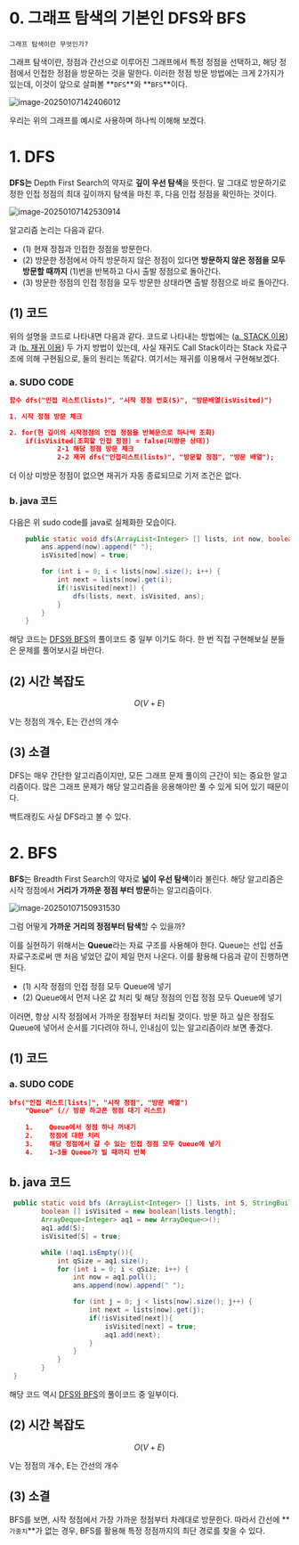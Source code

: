 # 0. 그래프 탐색의 기본인 DFS와 BFS

`그래프 탐색이란 무엇인가?`

그래프 탐색이란, 정점과 간선으로 이루어진 그래프에서 특정 정점을 선택하고, 해당 정점에서 인접한 정점을 방문하는 것을 말한다. 이러한 정점 방문 방법에는 크게 2가지가 있는데, 이것이 앞으로 살펴볼 **`DFS`**와 **`BFS`**이다.

![image-20250107142406012](../../../../Documents/GitHub/dalcheonroadhead-github-blog/dalcheonroadhead.github.io/images/020_DFS&BFS/image-20250107142406012.png)

우리는 위의 그래프를 예시로 사용하며 하나씩 이해해 보겠다.

# 1. DFS

**DFS는** Depth First Search의 약자로 **깊이 우선 탐색**을 뜻한다. 말 그대로 방문하기로 정한 인접 정점의 최대 깊이까지 탐색을 마친 후, 다음 인접 정점을 확인하는 것이다. 

![image-20250107142530914](../../../../Documents/GitHub/dalcheonroadhead-github-blog/dalcheonroadhead.github.io/images/020_DFS&BFS/image-20250107142530914.png)

알고리즘 논리는 다음과 같다.

- (1) 현재 정점과 인접한 정점을 방문한다.
- (2) 방문한 정점에서 아직 방문하지 않은 정점이 있다면 **방문하지 않은 정점을 모두 방문할 때까지** (1)번을 반복하고 다시 출발 정점으로 돌아간다.
- (3) 방문한 정점의 인접 정점을 모두 방문한 상태라면 출발 정점으로 바로 돌아간다.

## (1) 코드

위의 설명을 코드로 나타내면 다음과 같다. 코드로 나타내는 방법에는 (<u>a. STACK 이용</u>)과 (<u>b. 재귀 이용</u>) 두 가지 방법이 있는데, 사실 재귀도 Call Stack이라는 Stack 자료구조에 의해 구현됨으로, 둘의 원리는 똑같다. 여기서는 재귀를 이용해서 구현해보겠다.

### a. SUDO CODE

```json
함수 dfs("인접 리스트(lists)", "시작 정점 번호(S)", "방문배열(isVisited)")

1. 시작 정점 방문 체크

2. for(현 깊이의 시작정점의 인접 정점을 반복문으로 하나씩 조회) 
	if(isVisited[조회할 인접 정점] = false(미방문 상태))
			2-1 해당 정점 방문 체크
			2-2 재귀 dfs("인접리스트(lists)", "방문할 정점", "방문 배열");

```

더 이상 미방문 정점이 없으면 재귀가 자동 종료되므로 기저 조건은 없다.

### b. java 코드

다음은 위 sudo code를 java로 실체화한 모습이다.

```java
    public static void dfs(ArrayList<Integer> [] lists, int now, boolean [] isVisited, StringBuilder ans) {
        ans.append(now).append(" ");
        isVisited[now] = true;

        for (int i = 0; i < lists[now].size(); i++) {
            int next = lists[now].get(i);
            if(!isVisited[next]) {
                dfs(lists, next, isVisited, ans);
            }
        }
    }
```

해당 코드는 [DFS와 BFS](https://www.acmicpc.net/problem/1260)의 풀이코드 중 일부 이기도 하다. 한 번 직접 구현해보실 분들은 문제를 풀어보시길 바란다.

## (2) 시간 복잡도

$$
O(V+E)
$$

V는 정점의 개수, E는 간선의 개수

## (3) 소결

DFS는 매우 간단한 알고리즘이지만, 모든 그래프 문제 풀이의 근간이 되는 중요한 알고리즘이다. 많은 그래프 문제가 해당 알고리즘을 응용해야만 풀 수 있게 되어 있기 때문이다. 

백트래킹도 사실 DFS라고 볼 수 있다.



# 2. BFS

**BFS**는 Breadth First Search의 약자로 **넓이 우선 탐색**이라 불린다. 해당 알고리즘은 시작 정점에서 **거리가 가까운 정점 부터 방문**하는 알고리즘이다.

![image-20250107150931530](../../../../Documents/GitHub/dalcheonroadhead-github-blog/dalcheonroadhead.github.io/images/020_DFS&BFS/image-20250107150931530.png)

그럼 어떻게 **가까운 거리의 정점부터 탐색**할 수 있을까? 

이를 실현하기 위해서는 **Queue**라는 자료 구조를 사용해야 한다. Queue는 선입 선출 자료구조로써 맨 처음 넣었던 값이 제일 먼저 나온다. 이를 활용해 다음과 같이 진행하면 된다.

- (1) 시작 정점의 인접 정점 모두 Queue에 넣기
- (2) Queue에서 먼저 나온 값 처리 및 해당 정점의 인접 정점 모두 Queue에 넣기 

이러면, 항상 시작 정점에서 가까운 정점부터 처리될 것이다. 방문 하고 싶은 정점도 Queue에 넣어서 순서를 기다려야 하니, 인내심이 있는 알고리즘이라 보면 좋겠다.

## (1) 코드

### a. SUDO CODE

```json
bfs("인접 리스트[lists]", "시작 정점", "방문 배열") 
	"Queue" (// 방문 하고픈 정점 대기 리스트)
    
    1.    Queue에서 정점 하나 꺼내기
    2.    정점에 대한 처리
    3.    해당 정점에서 갈 수 있는 인접 정점 모두 Queue에 넣기 
    4.    1~3을 Queue가 빌 때까지 반복
```

## b. java 코드

```java
 public static void bfs (ArrayList<Integer> [] lists, int S, StringBuilder ans){
        boolean [] isVisited = new boolean[lists.length];
        ArrayDeque<Integer> aq1 = new ArrayDeque<>();
        aq1.add(S);
        isVisited[S] = true;

        while (!aq1.isEmpty()){
            int qSize = aq1.size();
            for (int i = 0; i < qSize; i++) {
                int now = aq1.poll();
                ans.append(now).append(" ");

                for (int j = 0; j < lists[now].size(); j++) {
                    int next = lists[now].get(j);
                    if(!isVisited[next]){
                        isVisited[next] = true;
                        aq1.add(next);
                    }
                }
            }
        }
 }
```

해당 코드 역시 [DFS와 BFS](https://www.acmicpc.net/problem/1260)의 풀이코드 중 일부이다.

## (2) 시간 복잡도

$$
O(V+E)
$$

V는 정점의 개수, E는 간선의 개수

## (3) 소결

BFS를 보면, 시작 정점에서 가장 가까운 정점부터 차례대로 방문한다. 따라서 간선에 **`가중치`**가 없는 경우, BFS를 활용해 특정 정점까지의 최단 경로를 찾을 수 있다.